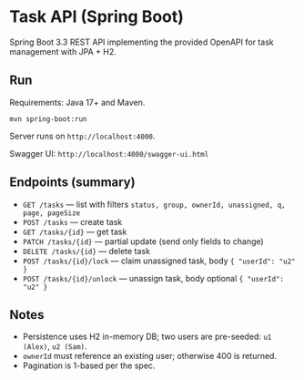 # Task API (Spring Boot)

Spring Boot 3.3 REST API implementing the provided OpenAPI for task management with JPA + H2.

## Run

Requirements: Java 17+ and Maven.

```
mvn spring-boot:run
```

Server runs on `http://localhost:4000`.

Swagger UI: `http://localhost:4000/swagger-ui.html`

## Endpoints (summary)

- `GET /tasks` — list with filters `status, group, ownerId, unassigned, q, page, pageSize`
- `POST /tasks` — create task
- `GET /tasks/{id}` — get task
- `PATCH /tasks/{id}` — partial update (send only fields to change)
- `DELETE /tasks/{id}` — delete task
- `POST /tasks/{id}/lock` — claim unassigned task, body `{ "userId": "u2" }`
- `POST /tasks/{id}/unlock` — unassign task, body optional `{ "userId": "u2" }`

## Notes

- Persistence uses H2 in-memory DB; two users are pre-seeded: `u1 (Alex)`, `u2 (Sam)`.
- `ownerId` must reference an existing user; otherwise 400 is returned.
- Pagination is 1-based per the spec.

